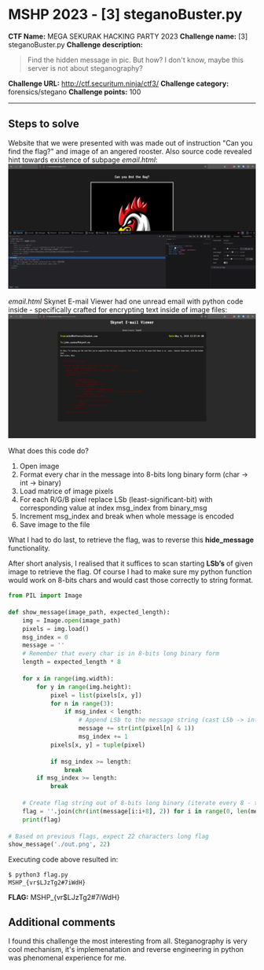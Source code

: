 # MSHP 2023 - [3] steganoBuster.py

**CTF Name:** MEGA SEKURAK HACKING PARTY 2023
**Challenge name:** [3] steganoBuster.py
**Challenge description:**
> Find the hidden message in pic. But how? I don't know, maybe this server is not about steganography? 

**Challenge URL:** http://ctf.securitum.ninja/ctf3/
**Challenge category:** forensics/stegano
**Challenge points:** 100

* * *

## Steps to solve
Website that we were presented with was made out of instruction "Can you find the flag?" and image of an angered rooster. Also source code revealed hint towards existence of subpage *email.html*:
![website_inspector.png](../_resources/website_inspector-1.png)

*email.html* Skynet E-mail Viewer had one unread email with python code inside - specifically crafted for encrypting text inside of image files:
![email.png](../_resources/email.png)

What does this code do?
1. Open image
2. Format every char in the message into 8-bits long binary form (char -> int -> binary)
3. Load matrice of image pixels
4. For each R/G/B pixel replace LSb (least-significant-bit) with corresponding value at index msg_index from binary_msg
5. Increment msg_index and break when whole message is encoded
6. Save image to the file

What I had to do last, to retrieve the flag, was to reverse this **hide_message** functionality.

After short analysis, I realised that it suffices to scan starting **LSb’s** of given image to retrieve the flag. Of course I had to make sure my python function would work on 8-bits chars and would cast those correctly to string format.

```python
from PIL import Image

def show_message(image_path, expected_length):
    img = Image.open(image_path)
    pixels = img.load()
    msg_index = 0
    message = ''
    # Remember that every char is in 8-bits long binary form
    length = expected_length * 8

    for x in range(img.width):
        for y in range(img.height):
            pixel = list(pixels[x, y])
            for n in range(3):
                if msg_index < length:
                    # Append LSb to the message string (cast LSb -> int -> str)
                    message += str(int(pixel[n] & 1))
                    msg_index += 1
            pixels[x, y] = tuple(pixel)

            if msg_index >= length:
                break
        if msg_index >= length:
            break

    # Create flag string out of 8-bits long binary (iterate every 8 - till message length, and cast 8-bits long bin -> int -> chr)
    flag = ''.join(chr(int(message[i:i+8], 2)) for i in range(0, len(message), 8))
    print(flag)

# Based on previous flags, expect 22 characters long flag
show_message('./out.png', 22)
```

Executing code above resulted in:
```
$ python3 flag.py
MSHP_{vr$LJzTg2#7iWdH}
```

**FLAG:** MSHP_{vr$LJzTg2#7iWdH}

## Additional comments
I found this challenge the most interesting from all. Steganography is very cool mechanism, it's implemenatation and reverse engineering in python was phenomenal experience for me.